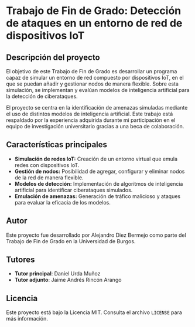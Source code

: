 # Trabajo de Fin de Grado: Detección de ataques en un entorno de red de dispositivos IoT

## Descripción del proyecto

El objetivo de este Trabajo de Fin de Grado es desarrollar un programa capaz de simular un entorno de red compuesto por dispositivos IoT, en el que se puedan añadir y gestionar nodos de manera flexible. Sobre esta simulación, se implementan y evalúan modelos de inteligencia artificial para la detección de ciberataques.

El proyecto se centra en la identificación de amenazas simuladas mediante el uso de distintos modelos de inteligencia artificial. Este trabajo está respaldado por la experiencia adquirida durante mi participación en el equipo de investigación universitario gracias a una beca de colaboración.

## Características principales

-   **Simulación de redes IoT:** Creación de un entorno virtual que emula redes con dispositivos IoT.
-   **Gestión de nodos:** Posibilidad de agregar, configurar y eliminar nodos de la red de manera flexible.
-   **Modelos de detección:** Implementación de algoritmos de inteligencia artificial para identificar ciberataques simulados.
-   **Emulación de amenazas:** Generación de tráfico malicioso y ataques para evaluar la eficacia de los modelos.

## Autor

Este proyecto fue desarrollado por Alejandro Diez Bermejo como parte del Trabajo de Fin de Grado en la Universidad de Burgos.

## Tutores

-   **Tutor principal**: Daniel Urda Muñoz
-   **Tutor adjunto**: Jaime Andrés Rincón Arango

## Licencia

Este proyecto está bajo la Licencia MIT. Consulta el archivo `LICENSE` para más información.
